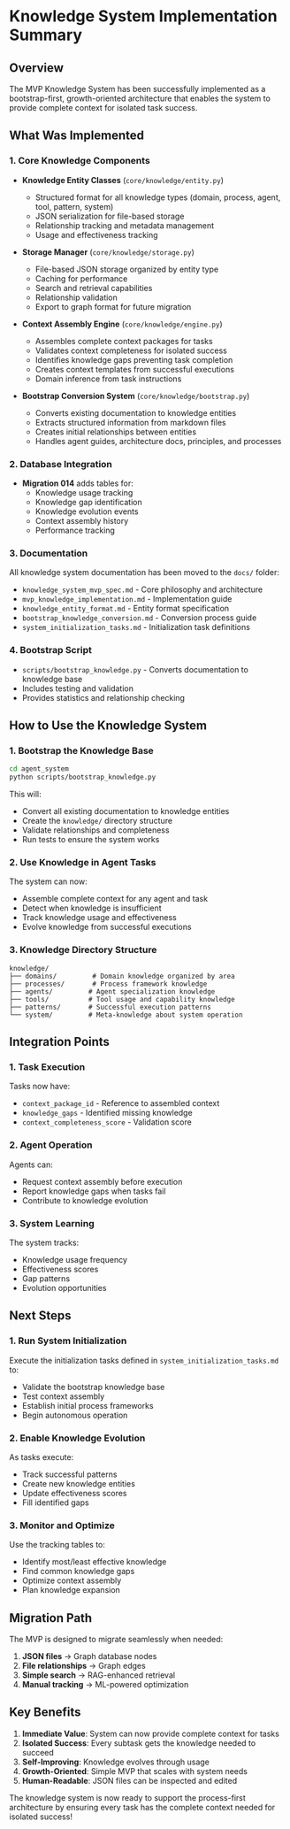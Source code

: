 # Knowledge System Implementation Summary

## Overview

The MVP Knowledge System has been successfully implemented as a bootstrap-first, growth-oriented architecture that enables the system to provide complete context for isolated task success.

## What Was Implemented

### 1. Core Knowledge Components
- **Knowledge Entity Classes** (`core/knowledge/entity.py`)
  - Structured format for all knowledge types (domain, process, agent, tool, pattern, system)
  - JSON serialization for file-based storage
  - Relationship tracking and metadata management
  - Usage and effectiveness tracking

- **Storage Manager** (`core/knowledge/storage.py`)
  - File-based JSON storage organized by entity type
  - Caching for performance
  - Search and retrieval capabilities
  - Relationship validation
  - Export to graph format for future migration

- **Context Assembly Engine** (`core/knowledge/engine.py`)
  - Assembles complete context packages for tasks
  - Validates context completeness for isolated success
  - Identifies knowledge gaps preventing task completion
  - Creates context templates from successful executions
  - Domain inference from task instructions

- **Bootstrap Conversion System** (`core/knowledge/bootstrap.py`)
  - Converts existing documentation to knowledge entities
  - Extracts structured information from markdown files
  - Creates initial relationships between entities
  - Handles agent guides, architecture docs, principles, and processes

### 2. Database Integration
- **Migration 014** adds tables for:
  - Knowledge usage tracking
  - Knowledge gap identification
  - Knowledge evolution events
  - Context assembly history
  - Performance tracking

### 3. Documentation
All knowledge system documentation has been moved to the `docs/` folder:
- `knowledge_system_mvp_spec.md` - Core philosophy and architecture
- `mvp_knowledge_implementation.md` - Implementation guide
- `knowledge_entity_format.md` - Entity format specification
- `bootstrap_knowledge_conversion.md` - Conversion process guide
- `system_initialization_tasks.md` - Initialization task definitions

### 4. Bootstrap Script
- `scripts/bootstrap_knowledge.py` - Converts documentation to knowledge base
- Includes testing and validation
- Provides statistics and relationship checking

## How to Use the Knowledge System

### 1. Bootstrap the Knowledge Base
```bash
cd agent_system
python scripts/bootstrap_knowledge.py
```

This will:
- Convert all existing documentation to knowledge entities
- Create the `knowledge/` directory structure
- Validate relationships and completeness
- Run tests to ensure the system works

### 2. Use Knowledge in Agent Tasks
The system can now:
- Assemble complete context for any agent and task
- Detect when knowledge is insufficient
- Track knowledge usage and effectiveness
- Evolve knowledge from successful executions

### 3. Knowledge Directory Structure
```
knowledge/
├── domains/         # Domain knowledge organized by area
├── processes/       # Process framework knowledge
├── agents/         # Agent specialization knowledge  
├── tools/          # Tool usage and capability knowledge
├── patterns/       # Successful execution patterns
└── system/         # Meta-knowledge about system operation
```

## Integration Points

### 1. Task Execution
Tasks now have:
- `context_package_id` - Reference to assembled context
- `knowledge_gaps` - Identified missing knowledge
- `context_completeness_score` - Validation score

### 2. Agent Operation
Agents can:
- Request context assembly before execution
- Report knowledge gaps when tasks fail
- Contribute to knowledge evolution

### 3. System Learning
The system tracks:
- Knowledge usage frequency
- Effectiveness scores
- Gap patterns
- Evolution opportunities

## Next Steps

### 1. Run System Initialization
Execute the initialization tasks defined in `system_initialization_tasks.md` to:
- Validate the bootstrap knowledge base
- Test context assembly
- Establish initial process frameworks
- Begin autonomous operation

### 2. Enable Knowledge Evolution
As tasks execute:
- Track successful patterns
- Create new knowledge entities
- Update effectiveness scores
- Fill identified gaps

### 3. Monitor and Optimize
Use the tracking tables to:
- Identify most/least effective knowledge
- Find common knowledge gaps
- Optimize context assembly
- Plan knowledge expansion

## Migration Path

The MVP is designed to migrate seamlessly when needed:
1. **JSON files** → Graph database nodes
2. **File relationships** → Graph edges
3. **Simple search** → RAG-enhanced retrieval
4. **Manual tracking** → ML-powered optimization

## Key Benefits

1. **Immediate Value**: System can now provide complete context for tasks
2. **Isolated Success**: Every subtask gets the knowledge needed to succeed
3. **Self-Improving**: Knowledge evolves through usage
4. **Growth-Oriented**: Simple MVP that scales with system needs
5. **Human-Readable**: JSON files can be inspected and edited

The knowledge system is now ready to support the process-first architecture by ensuring every task has the complete context needed for isolated success!